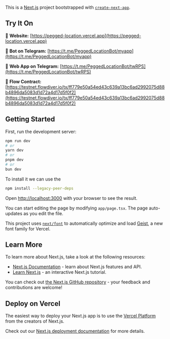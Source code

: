 This is a [Next.js](https://nextjs.org) project bootstrapped with [`create-next-app`](https://nextjs.org/docs/app/api-reference/cli/create-next-app).

## Try It On

🔗 **Website:** [https://pegged-location.vercel.app](https://pegged-location.vercel.app)

🔗 **Bot on Telegram:** [https://t.me/PeggedLocationBot/myapp](https://t.me/PeggedLocationBot/myapp)

🔗 **Web App on Telegram:** [https://t.me/PeggedLocationBot/twRPS](https://t.me/PeggedLocationBot/twRPS)

🔗 **Flow Contract:** [https://testnet.flowdiver.io/tx/ff779e50a54ed43c639a13bc6ad2992075d88b4896da5083d1d72a4d17d5f0f2](https://testnet.flowdiver.io/tx/ff779e50a54ed43c639a13bc6ad2992075d88b4896da5083d1d72a4d17d5f0f2)

## Getting Started

First, run the development server:

```bash
npm run dev
# or
yarn dev
# or
pnpm dev
# or
bun dev
```

To install it we can use the

```bash
npm install --legacy-peer-deps
```

Open [http://localhost:3000](http://localhost:3000) with your browser to see the result.

You can start editing the page by modifying `app/page.tsx`. The page auto-updates as you edit the file.

This project uses [`next/font`](https://nextjs.org/docs/app/building-your-application/optimizing/fonts) to automatically optimize and load [Geist](https://vercel.com/font), a new font family for Vercel.

## Learn More

To learn more about Next.js, take a look at the following resources:

- [Next.js Documentation](https://nextjs.org/docs) - learn about Next.js features and API.
- [Learn Next.js](https://nextjs.org/learn) - an interactive Next.js tutorial.

You can check out [the Next.js GitHub repository](https://github.com/vercel/next.js) - your feedback and contributions are welcome!

## Deploy on Vercel

The easiest way to deploy your Next.js app is to use the [Vercel Platform](https://vercel.com/new?utm_medium=default-template&filter=next.js&utm_source=create-next-app&utm_campaign=create-next-app-readme) from the creators of Next.js.

Check out our [Next.js deployment documentation](https://nextjs.org/docs/app/building-your-application/deploying) for more details.
